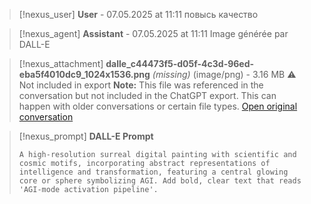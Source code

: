 >[!nexus_user] **User** - 07.05.2025 at 11:11
> повысь качество
<!-- UID: fbfb0e5b-adcb-4f4c-a15b-8e4ec52e9278 -->




>[!nexus_agent] **Assistant** - 07.05.2025 at 11:11
> Image générée par DALL-E

>[!nexus_attachment] **dalle_c44473f5-d05f-4c3d-96ed-eba5f4010dc9_1024x1536.png** *(missing)* (image/png) - 3.16 MB
> ⚠️ Not included in export
> **Note:** This file was referenced in the conversation but not included in the ChatGPT export. This can happen with older conversations or certain file types.
> [Open original conversation](https://chatgpt.com/)

>[!nexus_prompt] **DALL-E Prompt**
> ```
> A high-resolution surreal digital painting with scientific and cosmic motifs, incorporating abstract representations of intelligence and transformation, featuring a central glowing core or sphere symbolizing AGI. Add bold, clear text that reads 'AGI-mode activation pipeline'.
> ```
<!-- UID: f3d2487e-05b7-43a5-acbb-a3b227a57500 -->